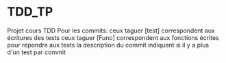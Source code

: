 # TDD_TP
Projet cours TDD
Pour les commits: ceux taguer [test] correspondent aux écritures des tests
                  ceux taguer [Func] correspondent aux fonctions écrites pour répondre aux tests
                                        la description du commit indiquent si il y a plus d'un test par commit 
